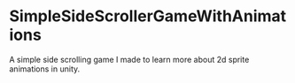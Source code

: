 # SimpleSideScrollerGameWithAnimations
A simple side scrolling game I made to learn more about 2d sprite animations in unity.
